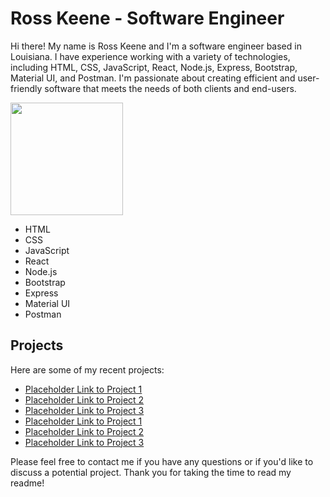 # Ross Keene - Software Engineer

Hi there! My name is Ross Keene and I'm a software engineer based in Louisiana. I have experience working with a variety of technologies, including HTML, CSS, JavaScript, React, Node.js, Express, Bootstrap, Material UI, and Postman. I'm passionate about creating efficient and user-friendly software that meets the needs of both clients and end-users.


<img height="180em" src="https://github-readme-stats.vercel.app/api?username=CodeNinja202&show_icons=true&hide_border=true&&count_private=true&include_all_commits=true" />

- <i class="fab fa-html5"></i> HTML
- <i class="fab fa-css3-alt"></i> CSS
- <i class="fab fa-js-square"></i> JavaScript
- <i class="fab fa-react"></i> React
- <i class="fab fa-node-js"></i> Node.js
- <i class="fab fa-bootstrap"></i> Bootstrap
- <i class="fas fa-tachometer-alt"></i> Express
- <i class="fab fa-angular"></i> Material UI
- <i class="fas fa-file-alt"></i> Postman
## Projects

Here are some of my recent projects:

- [Placeholder Link to Project 1](#)
- [Placeholder Link to Project 2](#)
- [Placeholder Link to Project 3](#)
- [Placeholder Link to Project 1](#)
- [Placeholder Link to Project 2](#)
- [Placeholder Link to Project 3](#)

Please feel free to contact me if you have any questions or if you'd like to discuss a potential project. Thank you for taking the time to read my readme!
